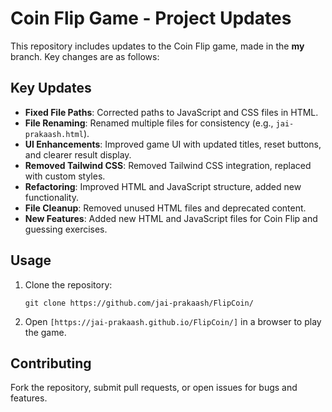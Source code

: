 <h1>Coin Flip Game - Project Updates</h1>
    <p>This repository includes updates to the Coin Flip game, made in the <strong>my</strong> branch. Key changes are as follows:</p>
    <h2>Key Updates</h2>
    <ul>
        <li><strong>Fixed File Paths</strong>: Corrected paths to JavaScript and CSS files in HTML.</li>
        <li><strong>File Renaming</strong>: Renamed multiple files for consistency (e.g., <code>jai-prakaash.html</code>).</li>
        <li><strong>UI Enhancements</strong>: Improved game UI with updated titles, reset buttons, and clearer result display.</li>
        <li><strong>Removed Tailwind CSS</strong>: Removed Tailwind CSS integration, replaced with custom styles.</li>
        <li><strong>Refactoring</strong>: Improved HTML and JavaScript structure, added new functionality.</li>
        <li><strong>File Cleanup</strong>: Removed unused HTML files and deprecated content.</li>
        <li><strong>New Features</strong>: Added new HTML and JavaScript files for Coin Flip and guessing exercises.</li>
    </ul>
    <h2>Usage</h2>
    <ol>
        <li>Clone the repository:
            <pre><code>git clone https://github.com/jai-prakaash/FlipCoin/</code></pre>
        </li>
        <li>Open <code>[https://jai-prakaash.github.io/FlipCoin/]</code> in a browser to play the game.</li>
    </ol>
    <h2>Contributing</h2>
    <p>Fork the repository, submit pull requests, or open issues for bugs and features.</p>
